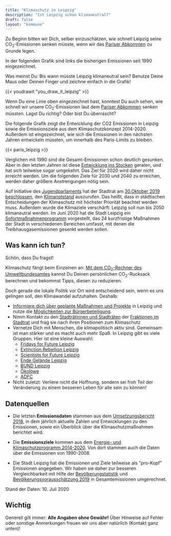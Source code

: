 ```yaml
---
title: "Klimaschutz in Leipzig"
description: "Ist Leipzig schon klimaneutral?"
draft: false
layout: "kommune"
---
```


Zu Beginn bitten wir Dich, selber einzuschätzen, wie schnell Leipzig seine
CO<sub>2</sub>-Emissionen senken müsste, wenn wir das [Pariser Abkommen](../../paris-limits) zu Grunde legen.

In der folgenden Grafik sind links die bisherigen Emissionen seit 1990 eingezeichnet.

Was meinst Du: Bis wann müsste Leipzig klimaneutral sein? Benutze Deine Maus oder Deinen Finger und zeichne einfach in die Grafik!

{{< youdrawit "you_draw_it_leipzig" >}}

Wenn Du eine Linie oben eingezeichnet hast, konntest Du auch sehen, wie schnell wir unsere CO<sub>2</sub>-Emissionen laut dem [Pariser Abkommen](../../paris-limits) senken müssten. Lagst Du richtig? Oder bist Du überrascht?

Die folgende Grafik zeigt die Entwicklung der CO2 Emissionen in Leipzig sowie die Emissionsziele aus dem Klimaschutzkonzept 2014-2020. Außerdem ist eingezeichnet, wie sich die Emissionen in den nächsten Jahren entwickeln müssten, um innerhalb des Paris-Limits zu bleiben.

{{< paris_leipzig >}}

Verglichen mit 1990 sind die Gesamt-Emissionen schon deutlich gesunken. Aber in den letzten Jahren
ist diese [Entwicklung ins Stocken](https://www.lvz.de/Leipzig/Lokales/Was-Leipzig-fuer-den-Klimaschutz-tut) geraten, und hat sich teilweise sogar umgekehrt. Das Ziel für 2020 wird daher nicht erreicht werden. Um die folgenden Ziele für 2030 und 2040 zu erreichen, werden daher größere Anstrengungen nötig sein.

Auf Initiative des [Jugendparlaments](https://jugendparlament.leipzig.de/) hat der Stadtrat am [30.Oktober 2019 beschlossen](https://ratsinfo.leipzig.de/bi/vo020.asp?VOLFDNR=1014497), den [Klimanotstand](https://de.wikipedia.org/wiki/Klimanotstand) auszurufen. Das heißt, dass in städtischen Entscheidungen der Klimaschutz mit höchster Priorität beachtet werden muss. Außerdem wurde die Klimaziele verschärft: Leipzig soll nun bis 2050 klimaneutral werden. Im Juni 2020 hat die Stadt Leipzig ein [Sofortmaßnahmenprogramm](https://www.leipzig.de/news/news/klimanotstand-stadt-leipzig-legt-24-sofortmassnahmen-fest/) vorgestellt, das 24 kurzfristige Maßnahmen der Stadt in verschiedenen Bereichen umfasst, mit denen die Treibhausgasemissionen gesenkt werden sollen.

## Was kann ich tun?

Schön, dass Du fragst!

Klimaschutz fängt beim Einzelnen an: [Mit dem CO<sub>2</sub>-Rechner des Umweltbundesamtes](https://uba.co2-rechner.de/de_DE/) kannst Du Deinen persönlichen CO<sub>2</sub>-Rucksack berechnen und bekommst Tipps, diesen zu reduzieren.

Doch gerade die lokale Politik vor Ort wird entscheidend sein, wenn es uns gelingen soll, den Klimawandel aufzuhalten. Deshalb:

- [Informiere dich über geplante Maßnahmen und Projekte](https://www.leipzig.de/umwelt-und-verkehr/energie-und-klima/) in Leipzig und nutze die [Möglichkeiten zur Bürgerbeteiligung](https://www.leipzig.de/buergerservice-und-verwaltung/buergerbeteiligung-und-einflussnahme/).
- Nimm Kontakt zu den [Stadträtinnen und Stadträten](https://www.lvz.de/Leipzig/Wahl/Kommunalwahl/Das-sind-Leipzig-neue-Stadtraete) der [Fraktionen im Stadtrat](https://www.leipzig.de/buergerservice-und-verwaltung/stadtrat/fraktionen/) und frag sie nach ihren Positionen zum Klimaschutz
- Vernetze Dich mit Menschen, die klimapolitisch aktiv sind. Gemeinsam ist man stärker und es macht auch mehr Spaß. In Leipzig gibt es viele Gruppen. Hier ist eine kleine Auswahl:
  - [Fridays for Future Leipzig](https://www.facebook.com/FridaysForFuture.Leipzig/)
  - [Extinction Rebellion Leipzig](https://extinctionrebellion.de/og/leipzig/)
  - [Scientists for Future Leipzig](https://www.facebook.com/scientists4futureLeipzig/)
  - [Ende Gelände Leipzig](https://twitter.com/endegelaendele)
  - [BUND Leipzig](https://www.bund-leipzig.de/themen-und-projekte/klima-und-energie/)
  - [Ökolöwe](https://www.oekoloewe.de/)
  - [ADFC](https://www.adfc-leipzig.de/)
- Nicht zuletzt: Verliere nicht die Hoffnung, sondern sei froh Teil der Veränderung zu einem besseren Leben für alle sein zu können!

## Datenquellen

* Die letzten **Emissionsdaten** stammen aus dem [Umsetzungsbericht 2018](https://static.leipzig.de/fileadmin/mediendatenbank/leipzig-de/Stadt/02.3_Dez3_Umwelt_Ordnung_Sport/36_Amt_fuer_Umweltschutz/Publikationen/Europaische-Energie-und-Klimaschutzkommune-Umsetzungsbericht-2018.pdf), in dem jährlich aktuelle Zahlen und Entwicklungen zu den Emissionen, sowie ein Überblick über die Klimaschutzmaßnahmen berichtet wird.

* Die **Emissionsziele** kommen aus dem [Energie- und Klimaschutzprogramm 2014-2020](https://static.leipzig.de/fileadmin/mediendatenbank/leipzig-de/Stadt/02.3_Dez3_Umwelt_Ordnung_Sport/36_Amt_fuer_Umweltschutz/Energie_und_Klima/Klimaschutz/Energie-und_Klimaschutzprogramm_2014-2020.pdf). Von dort stammen auch die Daten über die Emissionen von 1990-2008.

* Die Stadt Leipzig hat die Emissionen und Ziele teilweise als "pro-Kopf" Emissionen angegeben. Wir haben sie daher zur besseren Vergleichbarkeit mit Hilfe der [Bevölkerungstatistik](https://www-genesis.destatis.de/genesis//online?operation=table&code=12411-0015&bypass=true&levelindex=1&levelid=1594360057592#abreadcrumb) und [Bevölkerungsvorausschätzung 2019](https://www.leipzig.de/fileadmin/mediendatenbank/leipzig-de/Stadt/02.1_Dez1_Allgemeine_Verwaltung/12_Statistik_und_Wahlen/Stadtforschung/Bevolkerungsvorausschatzung_2019.pdf) in Gesamtemissionen umgerechnet.

Stand der Daten: 10. Juli 2020

## Wichtig

Generell gilt immer: **Alle Angaben ohne Gewähr!** Über Hinweise auf
Fehler oder sonstige Anmerkungen freuen wir uns aber natürlich (Kontakt ganz unten)!
